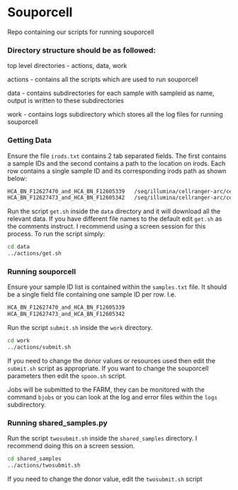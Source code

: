 # Souporcell
Repo containing our scripts for running souporcell


### Directory structure should be as followed:

top level directories - actions, data, work

actions - contains all the scripts which are used to run souporcell

data - contains subdirectories for each sample with sampleid as name, output is written to these subdirectories

work - contains logs subdirectory which stores all the log files for running souporcell

### Getting Data

Ensure the file `irods.txt` contains 2 tab separated fields. The first contains a sample IDs and the second contains a path to the location on irods. 
Each row contains a single sample ID and its corresponding irods path as shown below:

```bash
HCA_BN_F12627470_and_HCA_BN_F12605339	/seq/illumina/cellranger-arc/cellranger-arc201_count_064b1aef6f2236956380fb5c29e21639
HCA_BN_F12627473_and_HCA_BN_F12605342	/seq/illumina/cellranger-arc/cellranger-arc201_count_4dca0a7604dad9e18f43910b87d4dc1e
```

Run the script `get.sh` inside the `data` directory and it will download all the relevant data. If you have different file names to the default edit `get.sh` as the comments instruct. I recommend using a screen session for this process.
To run the script simply:

```bash
cd data
../actions/get.sh
```

### Running souporcell

Ensure your sample ID list is contained within the `samples.txt` file. It should be a single field file containing one sample ID per row. I.e.

```bash
HCA_BN_F12627470_and_HCA_BN_F12605339
HCA_BN_F12627473_and_HCA_BN_F12605342
```

Run the script `submit.sh` inside the `work` directory. 

```bash
cd work
../actions/submit.sh
```

If you need to change the donor values or resources used then edit the `submit.sh` script as appropriate. If you want to change the souporcell parameters
then edit the `spoon.sh` script.

Jobs will be submitted to the FARM, they can be monitored with the command `bjobs` or you can look at the log and error files within the `logs` subdirectory.

### Running shared_samples.py

Run the script `twosubmit.sh` inside the `shared_samples` directory. I recommend doing this on a screen session.

```bash
cd shared_samples
../actions/twosubmit.sh
```

If you need to change the donor value, edit the `twosubmit.sh` script 
